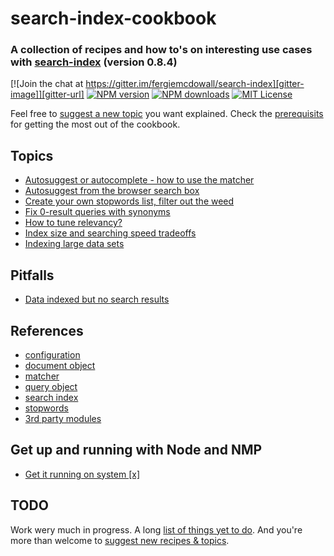 # search-index-cookbook
### A collection of recipes and how to's on interesting use cases with [search-index](https://github.com/fergiemcdowall/search-index) (version 0.8.4)

[![Join the chat at https://gitter.im/fergiemcdowall/search-index][gitter-image]][gitter-url]
[![NPM version][npm-version-image]][npm-url]
[![NPM downloads][npm-downloads-image]][npm-url]
[![MIT License][license-image]][license-url]

Feel free to [suggest a new topic](https://github.com/eklem/search-index-cookbook/issues/new) you want explained. Check the [prerequisits](./doc/reference/prerequisits.md) for getting the most out of the cookbook.

## Topics
- [Autosuggest or autocomplete - how to use the matcher](./doc/topics/autosuggest.md)
- [Autosuggest from the browser search box](./doc/topics/browser-search-box.md)
- [Create your own stopwords list, filter out the weed](./doc/topics/stopwords-filtering-away-garbage.md)
- [Fix 0-result queries with synonyms](./doc/topics/synonyms.md)
- [How to tune relevancy?](./doc/topics/field-weighting.md)
- [Index size and searching speed tradeoffs](./doc/topics/size-speed-tradeoffs.md)
- [Indexing large data sets](./doc/topics/large-datasets.md)

## Pitfalls

- [Data indexed but no search results](./doc/topics/pitfalls.md#data-indexed-but-no-search-results)

## References

- [configuration](./doc/reference/references.md#configuration)
- [document object](./doc/reference/references.md#document-object)
- [matcher](./doc/reference/references.md#matcher)
- [query object](./doc/reference/references.md#query-object)
- [search index](./doc/reference/references.md#search-index)
- [stopwords](./doc/reference/references.md#stopwords)
- [3rd party modules](./doc/reference/3rd-party-modules.md)

## Get up and running with Node and NMP

- [Get it running on system [x]](./doc/get-it-running-on-x.md)



## TODO
Work wery much in progress. A long [list of things yet to do](https://github.com/eklem/search-index-cookbook/issues). And you're more than welcome to [suggest new recipes & topics](https://github.com/eklem/search-index-cookbook/issues/new).

[license-image]: http://img.shields.io/badge/license-MIT-blue.svg?style=flat-square
[license-url]: LICENSE

[npm-url]: https://npmjs.org/package/search-index-cookbook
[npm-version-image]: http://img.shields.io/npm/v/search-index-cookbook.svg?style=flat-square
[npm-downloads-image]: http://img.shields.io/npm/dm/search-index-cookbook.svg?style=flat-square
[gitter-url]: https://gitter.im/fergiemcdowall/search-index?utm_source=badge&utm_medium=badge&utm_campaign=pr-badge&utm_content=badge
[gitter-image]: https://img.shields.io/badge/GITTER-join%20chat-green.svg?style=flat-square

